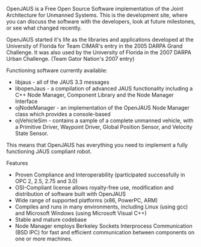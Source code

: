 OpenJAUS is a Free Open Source Software implementation of the Joint Architecture for Unmanned Systems. This is the development site, where you can discuss the software with the developers, look at future milestones, or see what changed recently.

OpenJAUS started it's life as the libraries and applications developed at the University of Florida for Team CIMAR's entry in the 2005 DARPA Grand Challenge. It was also used by the University of Florida in the 2007 DARPA Urban Challenge. (Team Gator Nation's 2007 entry)

Functioning software currently available:

 * libjaus - all of the JAUS 3.3 messages
 * libopenJaus - a compilation of advanced JAUS functionality including a C++ Node Manager, Component Library and the Node Manager Interface
 * ojNodeManager - an implementation of the OpenJAUS Node Manager class which provides a console-based  
 * ojVehicleSim - contains a sample of a complete unmanned vehicle, with a Primitive Driver, Waypoint Driver, Global Position Sensor, and Velocity State Sensor. 

This means that OpenJAUS has everything you need to implement a fully functioning JAUS compliant robot.

Features

 * Proven Compliance and Interoperability (participated successfully in OPC 2, 2.5, 2.75 and 3.0)
 * OSI-Compliant license allows royalty-free use, modification and distribution of software built with OpenJAUS
 * Wide range of supported platforms (x86, PowerPC, ARM)
 * Compiles and runs in many environments, including Linux (using gcc) and Microsoft Windows (using Microsoft Visual C++)
 * Stable and mature codebase
 * Node Manager employs Berkeley Sockets Interprocess Communication (BSD IPC) for fast and efficient communication between components on one or more machines.
